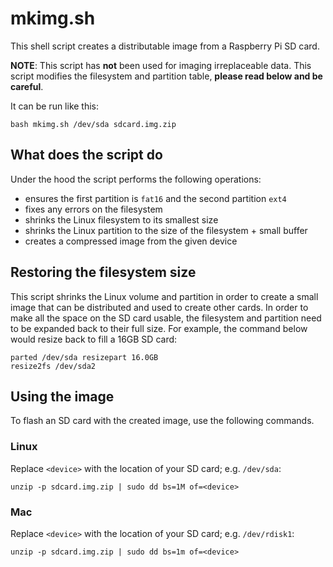 # mkimg.sh #

This shell script creates a distributable image from a Raspberry Pi SD card.

**NOTE**: This script has **not** been used for imaging irreplaceable data.
This script modifies the filesystem and partition table, **please read below
and be careful**.

It can be run like this:

```
bash mkimg.sh /dev/sda sdcard.img.zip
```

## What does the script do ##

Under the hood the script performs the following operations:

- ensures the first partition is `fat16` and the second partition `ext4`
- fixes any errors on the filesystem
- shrinks the Linux filesystem to its smallest size
- shrinks the Linux partition to the size of the filesystem + small buffer
- creates a compressed image from the given device


## Restoring the filesystem size ##

This script shrinks the Linux volume and partition in order to create a small
image that can be distributed and used to create other cards.  In order to make
all the space on the SD card usable, the filesystem and partition need to be
expanded back to their full size.  For example, the command below would resize
back to fill a 16GB SD card:

```
parted /dev/sda resizepart 16.0GB
resize2fs /dev/sda2
```


## Using the image ##

To flash an SD card with the created image, use the following commands.


### Linux ###

Replace `<device>` with the location of your SD card; e.g. `/dev/sda`:

```
unzip -p sdcard.img.zip | sudo dd bs=1M of=<device>
```


### Mac ###

Replace `<device>` with the location of your SD card; e.g. `/dev/rdisk1`:

```
unzip -p sdcard.img.zip | sudo dd bs=1m of=<device>
```
